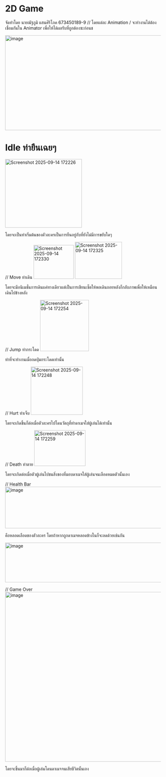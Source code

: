 # 2D Game
จัดทำโดย นายณัฐภูมิ แสนศิริโภค 673450189-9
// โดยแต่ละ Animation
/ จะทำงานได้ต้องเชื่อมกันใน Animator เพื่อให้ได้ผลรับที่ถูกต้องซะก่อนช

<img width="688" height="306" alt="image" src="https://github.com/user-attachments/assets/dab93e97-11d6-417c-b222-e12300239c97" />

# Idle ท่ายืนเฉยๆ
<img width="248" height="221" alt="Screenshot 2025-09-14 172226" src="https://github.com/user-attachments/assets/3392261f-3269-4bb0-9f26-cc1058c3f6f0" />


โดยจะเป็นท่าเริ่มต้นของตัวละครเป็นการยืนอยู่กับที่ยังไม่มีการขยับใดๆ

// Move ท่าเดิน
<img width="130" height="109" alt="Screenshot 2025-09-14 172330" src="https://github.com/user-attachments/assets/d98935ae-7581-451b-8309-85f923f69e0c" />
<img width="152" height="119" alt="Screenshot 2025-09-14 172325" src="https://github.com/user-attachments/assets/9ec74186-c683-47af-b1a7-8c6d19ff1fd2" />


โดยจะมีอนิเมชั่นการเดินแค่ทางเดียวแต่เป็นการเขียนเซ็ตให้พอเดินถอยหลังก็กลับภาพเพื่อให้เหมือนเดินไปข้างหลัง

// Jump ท่ากระโดด
<img width="158" height="165" alt="Screenshot 2025-09-14 172254" src="https://github.com/user-attachments/assets/87a003da-35c5-4923-95bf-3a577561ce4f" />


ท่าที่จะทำงานเมื่อกดปุ่มกระโดดเท่านั้น

// Hurt ท่าเจ็บ
<img width="168" height="155" alt="Screenshot 2025-09-14 172248" src="https://github.com/user-attachments/assets/b1794821-f4ba-4753-8d54-4d69f6e867f7" />


โดยจะเกิดขึ้นก็ต่อเมื่อตัวละครไปโดนวัตถุที่ทำดาเมจใส่ผู้เล่นได้เท่านั้น

// Death ท่าตาย
<img width="166" height="115" alt="Screenshot 2025-09-14 172259" src="https://github.com/user-attachments/assets/87860d41-fc2f-43e4-98b6-4bf35b5ea17a" />


โดยจะเกิดต่อเมื่อตัวผู้เล่นไปชนสิ่งของที่มอบดาเมจใส่ผู้เล่นจนเลือดหมดตัวนั้นเอง

// Health Bar
<img width="957" height="134" alt="image" src="https://github.com/user-attachments/assets/adb22065-5dd9-48dc-bfb8-50a95bc89637" />


คือหลอดเลือดของตัวละคร โดยถ้าหากถูกดาเมจหลอดข้างในก็จะลดด้วยเช่นกัน


<img width="968" height="128" alt="image" src="https://github.com/user-attachments/assets/e08d3d9a-ed85-4591-bb19-4ae3b35a62d3" />

// Game Over
<img width="961" height="547" alt="image" src="https://github.com/user-attachments/assets/98edae61-cbb5-41a3-896b-6770d00bf694" />


โดยจะขึ้นมาก็ต่อเมื่อผู้เล่นโดนดาเมจจนเสียชีวิตนั้นเอง
